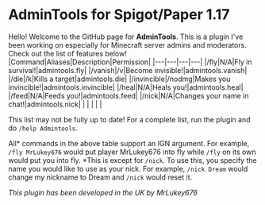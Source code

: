 # AdminTools for Spigot/Paper 1.17
Hello! Welcome to the GitHub page for **AdminTools**. This is a plugin I've been working on especially for Minecraft server admins and moderators. Check out the list of features below!
|Command|Aliases|Description|Permission|
|---|---|---|---|
|/fly|N/A|Fly in survival!|admintools.fly|
|/vanish|/v|Become invisible!|admintools.vanish|
|/die|/k|Kills a target|admintools.die|
|/invincible|/nodmg|Makes you invincible!|admintools.invincible|
|/heal|N/A|Heals you!|admintools.heal|
|/feed|N/A|Feeds you!|admintools.feed|
|/nick|N/A|Changes your name in chat!|admintools.nick|
|   |   |   |   |

This list may not be fully up to date! For a complete list, run the plugin and do `/help Admintools`.

All* commands in the above table support an IGN argument. For example, `/fly MrLukey676` would put player MrLukey676 into fly while `/fly` on its own would put you into fly. 
*This is except for `/nick`. To use this, you specify the name you would like to use as your nick. For example, `/nick Dream` would change my nickname to Dream and `/nick` would reset it.

*This plugin has been developed in the UK by MrLukey676*
